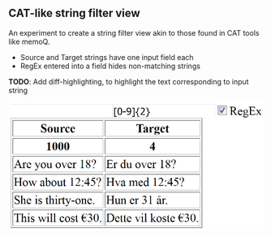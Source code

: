 CAT-like string filter view
---------------------------

An experiment to create a string filter view akin to those found in CAT tools like memoQ.

* Source and Target strings have one input field each
* RegEx entered into a field hides non-matching strings

**TODO**:
Add diff-highlighting, to highlight the text corresponding to input string

![alt tag](https://github.com/EirikBirkeland/cat-filter/blob/master/example.PNG)
